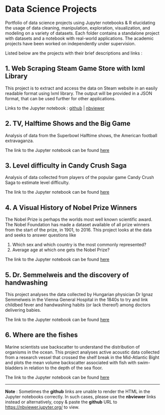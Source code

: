 # Data Science Projects
Portfolio of data science projects using Jupyter notebooks &amp; R elucidating the usage of data cleaning, manipulation, exploration, visualization, and modeling on a variety of datasets. Each folder contains a standalone project with datasets and a notebook with real-world applications. The academic projects have been worked on independently under supervision.

Listed below are the projects with their brief descriptions and links :

## 1. Web Scraping Steam Game Store with lxml Library
This project is to extract and access the data on Steam website in an easily readable format using lxml library. The output will be provided in a JSON format, that can be used further for other applications.

Links to the Jupyter notebook : 
[github](https://github.com/tapojoyde/steam_scrape/blob/main/steam-scrape.ipynb) | [nbviewer](https://nbviewer.org/github/tapojoyde/steam_scrape/blob/main/steam-scrape.ipynb)

## 2. TV, Halftime Shows and the Big Game
Analysis of data from the Superbowl Halftime shows, the American football extravaganza.

The link to the Jupyter notebook can be found [here](../master/TV%2C%20Halftime%20Shows%2C%20and%20the%20Big%20Game/notebook.ipynb)

## 3. Level difficulty in Candy Crush Saga
Analysis of data collected from players  of the popular game Candy Crush Saga to estimate level difficulty.

The link to the Jupyter notebook can be found [here](../master/Level%20Difficulty%20in%20Candy%20Crush%20Saga/notebook.ipynb)

## 4. A Visual History of Nobel Prize Winners
The Nobel Prize is perhaps the worlds most well known scientific award. The Nobel Foundation has made a dataset available of all prize winners from the start of the prize, in 1901, to 2016. This project looks at the data and seeks to answer questions like
1) Which sex and which country is the most commonly represented? 
2) Average age at which one gets the Nobel Prize?

The link to the Jupyter notebook can be found [here](../master/A%20Visual%20History%20of%20Nobel%20Prize%20Winners/notebook.ipynb)


## 5. Dr. Semmelweis and the discovery of handwashing
This project analyses the data collected by Hungarian physician Dr Ignaz Semmelweis in the Vienna General Hospital in the 1840s to try and link childbed fever and handwashing habits (or lack thereof) among doctors delivering babies.

The link to the Jupyter notebook can be found [here](../master/Dr.%20Semmelweis%20and%20the%20Discovery%20of%20Handwashing/notebook.ipynb)

## 6.  Where are the fishes
Marine scientists use backscatter to understand the distribution of organisms in the ocean. This project analyses active acoustic data collected from a research vessel that crossed the shelf break in the Mid-Atlantic Bight and plots the mean volume backscatter associated with fish with swim-bladders in relation to the depth of the sea floor.

The link to the Jupyter notebook can be found [here](../master/Where%20are%20the%20fishes/notebook.ipynb)

---
**Note** : Sometimes the **github** links are unable to render the HTML in the Jupyter notebooks correctly. In such cases, please use the **nbviewer** links instead or alternatively, copy & paste the **github** URL to https://nbviewer.jupyter.org/ to view.

